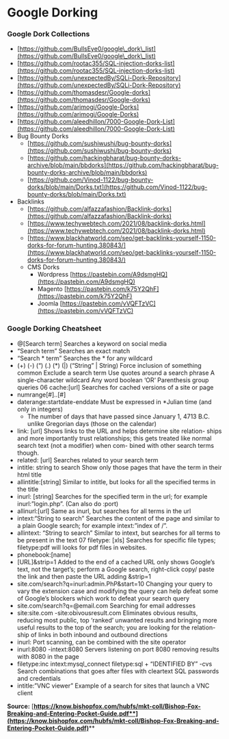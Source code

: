 # Google Dorking

### Google Dork Collections

* [https://github.com/BullsEye0/google\_dork\_list](https://github.com/BullsEye0/google\_dork\_list)
* [https://github.com/rootac355/SQL-injection-dorks-list](https://github.com/rootac355/SQL-injection-dorks-list)
* [https://github.com/unexpectedBy/SQLi-Dork-Repository](https://github.com/unexpectedBy/SQLi-Dork-Repository)
* [https://github.com/thomasdesr/Google-dorks](https://github.com/thomasdesr/Google-dorks)
* [https://github.com/arimogi/Google-Dorks](https://github.com/arimogi/Google-Dorks)
* [https://github.com/aleedhillon/7000-Google-Dork-List](https://github.com/aleedhillon/7000-Google-Dork-List)
* Bug Bounty Dorks
  * [https://github.com/sushiwushi/bug-bounty-dorks](https://github.com/sushiwushi/bug-bounty-dorks)
  * [https://github.com/hackingbharat/bug-bounty-dorks-archive/blob/main/bbdorks](https://github.com/hackingbharat/bug-bounty-dorks-archive/blob/main/bbdorks)
  * [https://github.com/Vinod-1122/bug-bounty-dorks/blob/main/Dorks.txt](https://github.com/Vinod-1122/bug-bounty-dorks/blob/main/Dorks.txt)
* Backlinks
  * [https://github.com/alfazzafashion/Backlink-dorks](https://github.com/alfazzafashion/Backlink-dorks)
  * [https://www.techywebtech.com/2021/08/backlink-dorks.html](https://www.techywebtech.com/2021/08/backlink-dorks.html)
  * [https://www.blackhatworld.com/seo/get-backlinks-yourself-1150-dorks-for-forum-hunting.380843/](https://www.blackhatworld.com/seo/get-backlinks-yourself-1150-dorks-for-forum-hunting.380843/)
  * CMS Dorks
    * Wordpress [https://pastebin.com/A9dsmgHQ](https://pastebin.com/A9dsmgHQ)
    * Magento [https://pastebin.com/k75Y2QhF](https://pastebin.com/k75Y2QhF)
    * Joomla [https://pastebin.com/vVQFTzVC](https://pastebin.com/vVQFTzVC)

### Google Dorking Cheatsheet

* @\[Search term] Searches a keyword on social media
* “Search term” Searches an exact match
* “Search \* term” Searches the \* for any wildcard
* (+) (-) (“) (.) (\*) (|) (“String” | String) Force inclusion of something common Exclude a search term Use quotes around a search phrase A single-character wildcard Any word boolean ‘OR‘ Parenthesis group queries 06 cache:\[url] Searches for cached versions of a site or page
* numrange\[#]..\[#]
* daterange:startdate-enddate Must be expressed in \*Julian time (and only in integers)
  * The number of days that have passed since January 1, 4713 B.C. unlike Gregorian days (those on the calendar)
* link: \[url] Shows links to the URL and helps determine site relation- ships and more importantly trust relationships; this gets treated like normal search text (not a modifier) when com- bined with other search terms though.
* related: \[url] Searches related to your search term
* intitle: string to search Show only those pages that have the term in their html title
* allintitle:\[string] Similar to intitle, but looks for all the specified terms in the title
* inurl: \[string] Searches for the specified term in the url; for example inurl:”login.php”. (Can also do :port)
* allinurl:\[url] Same as inurl, but searches for all terms in the url
* intext:“String to search” Searches the content of the page and similar to a plain Google search; for example intext:”index of /”.
* allintext: “String to search” Similar to intext, but searches for all terms to be present in the text 07 filetype: \[xls] Searches for specific file types; filetype:pdf will looks for pdf files in websites.
* phonebook:\[name]
* \[URL]\&strip=1 Added to the end of a cached URL only shows Google’s text, not the target’s; perform a Google search, right-click copy/ paste the link and then paste the URL adding \&strip=1
* site.com/search?q=inurl:admin.PhP\&start=10 Changing your query to vary the extension case and modifying the query can help defeat some of Google’s blockers which work to defeat your search query
* site.com/search?q=@email.com Searching for email addresses
* site:site.com -site:obivousresult.com Eliminates obvious results, reducing most public, top ‘ranked’ unwanted results and bringing more useful results to the top of the search; you are looking for the relation- ship of links in both inbound and outbound directions
* inurl: Port scanning, can be combined with the site operator
* inurl:8080 -intext:8080 Servers listening on port 8080 removing results with 8080 in the page
* filetype:inc intext:mysql\_connect filetype:sql + “IDENTIFIED BY” -cvs Search combinations that goes after files with cleartext SQL passwords and credentials
* intitle:”VNC viewer” Example of a search for sites that launch a VNC client

**Source:** [**https://know.bishopfox.com/hubfs/mkt-coll/Bishop-Fox-Breaking-and-Entering-Pocket-Guide.pdf**](https://know.bishopfox.com/hubfs/mkt-coll/Bishop-Fox-Breaking-and-Entering-Pocket-Guide.pdf)****
